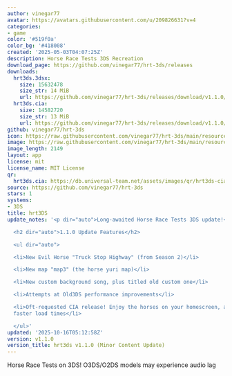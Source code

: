 ```yaml
---
author: vinegar77
avatar: https://avatars.githubusercontent.com/u/209826631?v=4
categories:
- game
color: '#519f0a'
color_bg: '#418008'
created: '2025-05-03T04:07:25Z'
description: Horse Race Tests 3DS Recreation
download_page: https://github.com/vinegar77/hrt-3ds/releases
downloads:
  hrt3ds.3dsx:
    size: 15632478
    size_str: 14 MiB
    url: https://github.com/vinegar77/hrt-3ds/releases/download/v1.1.0/hrt3ds.3dsx
  hrt3ds.cia:
    size: 14582720
    size_str: 13 MiB
    url: https://github.com/vinegar77/hrt-3ds/releases/download/v1.1.0/hrt3ds.cia
github: vinegar77/hrt-3ds
icon: https://raw.githubusercontent.com/vinegar77/hrt-3ds/main/resources/icon.png
image: https://raw.githubusercontent.com/vinegar77/hrt-3ds/main/resources/icon.png
image_length: 2149
layout: app
license: mit
license_name: MIT License
qr:
  hrt3ds.cia: https://db.universal-team.net/assets/images/qr/hrt3ds-cia.png
source: https://github.com/vinegar77/hrt-3ds
stars: 1
systems:
- 3DS
title: hrt3DS
update_notes: '<p dir="auto">Long-awaited Horse Race Tests 3DS update!</p>

  <h2 dir="auto">1.1.0 Update Features</h2>

  <ul dir="auto">

  <li>New Evil Horse "Truck Stop Highway" (from Season 2)</li>

  <li>New map "map3" (the horse yuri map)</li>

  <li>New custom background song, plus titled old custom one</li>

  <li>Attempts at Old3DS performance improvements</li>

  <li>Oft-requested CIA release! Enjoy the horses on your homescreen, and with slightly
  faster load times</li>

  </ul>'
updated: '2025-10-16T05:12:58Z'
version: v1.1.0
version_title: hrt3ds v1.1.0 (Minor Content Update)
---
```

Horse Race Tests on 3DS! O3DS/O2DS models may experience audio lag